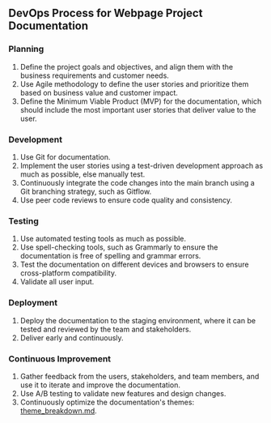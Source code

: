 ## DevOps Process for Webpage Project Documentation

### Planning

1. Define the project goals and objectives, and align them with the business requirements and customer needs.
2. Use Agile methodology to define the user stories and prioritize them based on business value and customer impact.
3. Define the Minimum Viable Product (MVP) for the documentation, which should include the most important user stories that deliver value to the user.


### Development

1. Use Git for documentation.
2. Implement the user stories using a test-driven development approach as much as possible, else manually test.
3. Continuously integrate the code changes into the main branch using a Git branching strategy, such as Gitflow.
4. Use peer code reviews to ensure code quality and consistency.

### Testing

1. Use automated testing tools as much as possible.
2. Use spell-checking tools, such as Grammarly to ensure the documentation is free of spelling and grammar errors.
3. Test the documentation on different devices and browsers to ensure cross-platform compatibility.
4. Validate all user input.

### Deployment

1. Deploy the documentation to the staging environment, where it can be tested and reviewed by the team and stakeholders.
2. Deliver early and continuously.


### Continuous Improvement

1. Gather feedback from the users, stakeholders, and team members, and use it to iterate and improve the documentation.
2. Use A/B testing to validate new features and design changes.
3. Continuously optimize the documentation's themes: [theme_breakdown.md](theme_breakdown.md).
